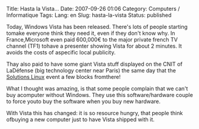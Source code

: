Title: Hasta la Vista...
Date: 2007-09-26 01:06
Category: Computers / Informatique
Tags:
Lang: en
Slug: hasta-la-vista
Status: published

Today, Windows Vista has been released. There's lots of people starting tomake everyone think they need it, even if they don't know why. In France,Microsoft even paid 600,000€ to the major private french TV channel (TF1) tohave a presenter showing Vista for about 2 minutes. It avoids the costs of aspecific local publicity.  
  
Thay also paid to have some giant Vista stuff displayed on the CNIT of LaDéfense (big technology center near Paris) the same day that the [Solutions Linux](\%22http://www.solutionslinux.fr/fr/\%22) event a few blocks fromthere!  
  
What I thought was amazing, is that some people complain that we can't buy acomputer without Windows. They use this software/hardware couple to force youto buy the software when you buy new hardware.  
  
With Vista this has changed: it is so resource hungry, that people think ofbuying a new computer just to have Vista shipped with it.
